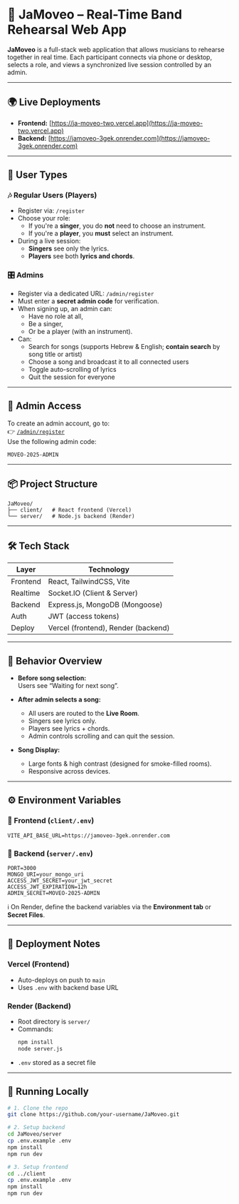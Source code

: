 # 🎵 JaMoveo – Real-Time Band Rehearsal Web App

**JaMoveo** is a full-stack web application that allows musicians to rehearse together in real time. Each participant connects via phone or desktop, selects a role, and views a synchronized live session controlled by an admin.

---

## 🌍 Live Deployments

- **Frontend:** [https://ja-moveo-two.vercel.app](https://ja-moveo-two.vercel.app)  
- **Backend:** [https://jamoveo-3gek.onrender.com](https://jamoveo-3gek.onrender.com)

---

## 👥 User Types

### 🎶 Regular Users (Players)
- Register via: `/register`
- Choose your role:
  - If you're a **singer**, you do **not** need to choose an instrument.
  - If you're a **player**, you **must** select an instrument.
- During a live session:
  - **Singers** see only the lyrics.
  - **Players** see both **lyrics and chords**.

### 🎛️ Admins
- Register via a dedicated URL: `/admin/register`
- Must enter a **secret admin code** for verification.
- When signing up, an admin can:
  - Have no role at all,
  - Be a singer,
  - Or be a player (with an instrument).
- Can:
  - Search for songs (supports Hebrew & English; **contain search** by song title or artist)
  - Choose a song and broadcast it to all connected users
  - Toggle auto-scrolling of lyrics
  - Quit the session for everyone

---

## 🔐 Admin Access

To create an admin account, go to:  
👉 [`/admin/register`](https://ja-moveo-two.vercel.app/admin/register)  
Use the following admin code:  
```
MOVEO-2025-ADMIN
```

---

## 📦 Project Structure

```
JaMoveo/
├── client/   # React frontend (Vercel)
└── server/   # Node.js backend (Render)
```

---

## 🛠️ Tech Stack

| Layer     | Technology                          |
|-----------|-------------------------------------|
| Frontend  | React, TailwindCSS, Vite            |
| Realtime  | Socket.IO (Client & Server)         |
| Backend   | Express.js, MongoDB (Mongoose)      |
| Auth      | JWT (access tokens)                 |
| Deploy    | Vercel (frontend), Render (backend) |

---

## 🔄 Behavior Overview

- **Before song selection:**  
  Users see “Waiting for next song”.

- **After admin selects a song:**  
  - All users are routed to the **Live Room**.
  - Singers see lyrics only.
  - Players see lyrics + chords.
  - Admin controls scrolling and can quit the session.

- **Song Display:**  
  - Large fonts & high contrast (designed for smoke-filled rooms).
  - Responsive across devices.

---

## ⚙️ Environment Variables

### 🔹 Frontend (`client/.env`)
```env
VITE_API_BASE_URL=https://jamoveo-3gek.onrender.com
```

### 🔹 Backend (`server/.env`)
```env
PORT=3000
MONGO_URI=your_mongo_uri
ACCESS_JWT_SECRET=your_jwt_secret
ACCESS_JWT_EXPIRATION=12h
ADMIN_SECRET=MOVEO-2025-ADMIN
```

ℹ️ On Render, define the backend variables via the **Environment tab** or **Secret Files**.

---

## 🚀 Deployment Notes

### Vercel (Frontend)
- Auto-deploys on push to `main`
- Uses `.env` with backend base URL

### Render (Backend)
- Root directory is `server/`
- Commands:
  ```bash
  npm install
  node server.js
  ```
- `.env` stored as a secret file

---

## 👣 Running Locally

```bash
# 1. Clone the repo
git clone https://github.com/your-username/JaMoveo.git

# 2. Setup backend
cd JaMoveo/server
cp .env.example .env
npm install
npm run dev

# 3. Setup frontend
cd ../client
cp .env.example .env
npm install
npm run dev
```
